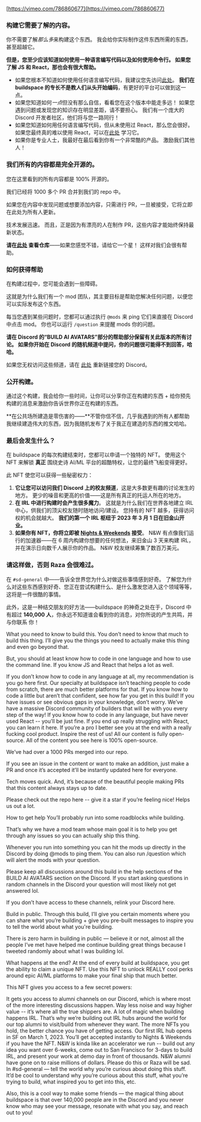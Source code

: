 [https://vimeo.com/786860677](https://vimeo.com/786860677)

### **构建它需要了解的内容。**
你不需要了解*那么多*来构建这个东西。 我会给你实际制作这件东西所需的东西，甚至超越它。

**但是，您至少应该知道如何使用一种语言编写代码以及如何使用命令行。 如果您了解 JS 和 React，那也会有很大帮助。**

- 如果您根本不知道如何使用任何语言编写代码，我建议您先访问[此处](https://scrimba.com/learn/learnjavascript)。 **我们在 buildspace 的专长不是教人们从头开始编码**，有更好的平台可以做到这一点。
- 如果您知道如何*一点*但没有那么自信，看看您在这个版本中能走多远！ 如果您遇到问题或发现您的知识存在明显差距，请不要担心。 我们有一个庞大的 Discord 开发者社区，他们将与您一路同行！
- 如果您知道如何用任何语言编写代码，但从未使用过 React，那么您会很好。 如果您最终真的难以使用 React，可以在[此处](https://scrimba.com/learn/learnreact) 学习它。
- 如果你是专业人士，我最好在最后看到你有一个非常酷的产品。 激励我们其他人！

### **我们所有的内容都是完全开源的。**
您在这里看到的所有内容都是 100% 开源的。

我们已经将 1000 多个 PR 合并到我们的 repo 中。

如果您在内容中发现问题或想要添加内容，只需进行 PR，一旦被接受，它将立即在此处为所有人更新。

技术发展迅速。 而且，正是因为有漂亮的人在制作 PR，这些内容才能始终保持最新状态。

**请在[此处](https://github.com/buildspace/buildspace-projects) 查看仓库**——如果您感觉不错，请给它一个星！ 这样对我们会很有帮助。

### 如何获得帮助

在构建过程中，您可能会遇到一些障碍。

这就是为什么我们有一个 mod 团队，其主要目标是帮助您解决任何问题，以便您可以实际发布这个东西。

每当您遇到某些问题时，您都可以通过执行 `@mods` 来 ping 它们来直接在 Discord 中点击 mod。 你也可以运行 `/question` 来提醒 mods 你的问题。

**请在 Discord 的“BUILD AI AVATARS”部分的帮助部分保留有关此版本的所有讨论。 如果你开始在 Discord 的随机频道中提问，你的问题很可能得不到回答，哈哈。**

如果您无权访问这些频道，请在 [此处](https://buildspace.so/p/build-ai-avatars) 重新链接您的 Discord。

### **公开构建。**

通过这个构建，我会给你一些时间，让你可以分享你正在构建的东西 + 给你预先构建的消息来激励你告诉世界你正在构建的东西。

**在公共场所建造是零伤害的——**不管你信不信，几乎我遇到的所有人都帮助我继续建造伟大的东西，因为我随机发布了关于我正在建造的东西的推文哈哈。

### **最后会发生什么？**

在 buildspace 的每次构建结束时，您都可以申请一个独特的 NFT。 使用这个 NFT 来解锁 **真正** 围绕史诗 AI/ML 平台的超酷特权，让您的最终飞船变得更好。

此 NFT 使您可以获得一些秘密权力：

1. **它让您可以访问我们 Discord 上的校友频道**，这是大多数更有趣的讨论发生的地方。 更少的噪音和更高的价值——这是所有真正的托运人所在的地方。
2. **在 IRL 中进行构建时会产生很多魔力**。 这就是为什么我们在世界各地建立 IRL 中心，供我们的顶尖校友随时随地访问/建设。 您持有的 NFT 越多，获得访问权的机会就越大。 **我们的第一个 IRL 枢纽于 2023 年 3 月 1 日在旧金山开业。**
3. **如果你有 NFT，你将立即被 [Nights & Weekends](https://buildspace.so/nights-and-weekends) 接受**。 N&W 有点像我们运行的加速器——在 6 周内构建你想要的任何想法，来旧金山 3 天来构建 IRL，并在演示日向数千人展示你的作品。 N&W 校友继续筹集了数百万美元。

### 请这样做，否则 Raza 会很难过。
在 `#sd-general` 中——告诉全世界您为什么对做这些事情感到好奇。 了解您为什么对这些东西感到好奇、您正在尝试构建什么、是什么激发您进入这个领域等等，这将是一件很酷的事情。

此外，这是一种结交朋友的好方法——buildspace 的神奇之处在于，Discord 中有超过 **140,000 人**，你永远不知道谁会看到你的消息，对你所说的产生共鸣，并与你联系 你！


What you need to know to build this.
You don’t need to know that much to build this thing. I’ll give you the things you need to actually make this thing and even go beyond that.

But, you should at least know how to code in one language and how to use the command line. If you know JS and React that helps a lot as well.

If you don’t know how to code in any language at all, my recommendation is you go here first. Our specialty at buildspace isn’t teaching people to code from scratch, there are much better platforms for that.
If you know how to code a little but aren’t that confident, see how far you get in this build! If you have issues or see obvious gaps in your knowledge, don’t worry. We’ve have a massive Discord community of builders that will be with you every step of the way!
If you know how to code in any language, but have never used React -- you’ll be just fine. If you end up really struggling with React, you can learn it here.
If you’re a pro I better see you at the end with a really fucking cool product. Inspire the rest of us!
All our content is fully open-source.
All of the content you see here is 100% open-source.

We’ve had over a 1000 PRs merged into our repo.

If you see an issue in the content or want to make an addition, just make a PR and once it’s accepted it’ll be instantly updated here for everyone.

Tech moves quick. And, it’s because of the beautiful people making PRs that this content always stays up to date.

Please check out the repo here -- give it a star if you’re feeling nice! Helps us out a lot.

How to get help
You’ll probably run into some roadblocks while building.

That’s why we have a mod team whose main goal it is to help you get through any issues so you can actually ship this thing.

Whenever you run into something you can hit the mods up directly in the Discord by doing @mods to ping them. You can also run /question which will alert the mods with your question.

Please keep all discussions around this build in the help sections of the BUILD AI AVATARS section on the Discord. If you start asking questions in random channels in the Discord your question will most likely not get answered lol.

If you don’t have access to these channels, relink your Discord here.

Build in public.
Through this build, I’ll give you certain moments where you can share what you’re building + give you pre-built messages to inspire you to tell the world about what you're building.

There is zero harm in building in public — believe it or not, almost all the people I’ve met have helped me continue building great things because I tweeted randomly about what I was building lol.

What happens at the end?
At the end of every build at buildspace, you get the ability to claim a unique NFT. Use this NFT to unlock REALLY cool perks around epic AI/ML platforms to make your final ship that much better.

This NFT gives you access to a few secret powers:

It gets you access to alumni channels on our Discord, which is where most of the more interesting discussions happen. Way less noise and way higher value -- it’s where all the true shippers are.
A lot of magic when building happens IRL. That’s why we’re building out IRL hubs around the world for our top alumni to visit/build from whenever they want. The more NFTs you hold, the better chance you have of getting access. Our first IRL hub opens in SF on March 1, 2023.
You’ll get accepted instantly to Nights & Weekends if you have the NFT. N&W is kinda like an accelerator we run -- build out any idea you want over 6-weeks, come out to San Francisco for 3-days to build IRL, and present your work at demo day in front of thousands. N&W alumni have gone on to raise millions of dollars.
Please do this or Raza will be sad.
In #sd-general — tell the world why you’re curious about doing this stuff. It’d be cool to understand why you’re curious about this stuff, what you’re trying to build, what inspired you to get into this, etc.

Also, this is a cool way to make some friends — the magical thing about buildspace is that over 140,000 people are in the Discord and you never know who may see your message, resonate with what you say, and reach out to you!